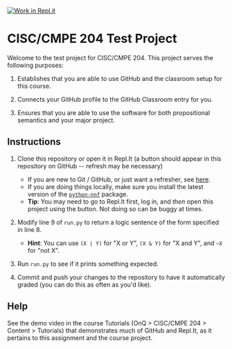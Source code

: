 [![Work in Repl.it](https://classroom.github.com/assets/work-in-replit-14baed9a392b3a25080506f3b7b6d57f295ec2978f6f33ec97e36a161684cbe9.svg)](https://classroom.github.com/online_ide?assignment_repo_id=3163332&assignment_repo_type=AssignmentRepo)

# CISC/CMPE 204 Test Project

Welcome to the test project for CISC/CMPE 204. This project serves the following purposes:

1. Establishes that you are able to use GitHub and the classroom setup for this course.

2. Connects your GitHub profile to the GitHub Classroom entry for you.

3. Ensures that you are able to use the software for both propositional semantics and your major project.

## Instructions

1. Clone this repository or open it in Repl.It (a button should appear in this repository on GitHub -- refresh may be necessary)
    - If you are new to Git / GitHub, or just want a refresher, see [here](https://guides.github.com/).
    - If you are doing things locally, make sure you install the latest version of the [`python-nnf`](https://github.com/QuMuLab/python-nnf) package.
    - **Tip**: You may need to go to Repl.It first, log in, and _then_ open this project using the button. Not doing so can be buggy at times.

2. Modify line 9 of `run.py` to return a logic sentence of the form specified in line 8.
    - **Hint**: You can use `(X | Y)` for "X or Y", `(X & Y)` for "X and Y", and `~X` for "not X".

3. Run `run.py` to see if it prints something expected.

4. Commit and push your changes to the repository to have it automatically graded (you can do this as often as you'd like).

## Help

See the demo video in the course Tutorials (OnQ > CISC/CMPE 204 > Content > Tutorials) that demonstrates much of GitHub and Repl.It, as it pertains to this assignment and the course project.
